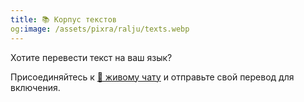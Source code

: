 ```yaml
---
title: 📚 Корпус текстов
og:image: /assets/pixra/ralju/texts.webp
---
```


Хотите перевести текст на ваш язык?

Присоединяйтесь к <a href="/ru/articles/live-chat">💬 живому чату</a> и отправьте свой перевод для включения.

<!-- Export const TEXT_preface = `Нажмите кнопки, чтобы скрыть столбец на выбранном языке.<br />Хотите перевести текст на свой язык?<br/>Присоединяйтесь к <a href="${discordChatUrl}"> 💬 в чате</a> и отправьте свой перевод для включения.<br/><a href="/texts/"><button class="rounded drop-shadow bg-deep-orange-300 hover:bg-deep -orange-400 focus:bg-deep-orange-400 text-white Leading-normal select-none py-2 px-4">🔙 Все тексты</button></a>`; -->